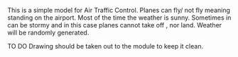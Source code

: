 This is a simple model for Air Traffic Control.
Planes can fly/ not fly meaning standing on the airport.
Most of the time the weather is sunny.
Sometimes in can be stormy and in this case planes cannot take off , nor land.
Weather will be randomly generated.

TO DO
Drawing should be taken out to the module to keep it clean.
